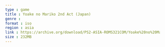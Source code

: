 ```yaml
---
type : game
title : Yoake no Mariko 2nd Act (Japan)
genre : 
format : iso
region : asia
link : https://archive.org/download/PS2-ASIA-ROMS321COM/Yoake%20no%20Mariko%202nd%20Act%20%28Japan%29.7z
size : 232MB
---
```

